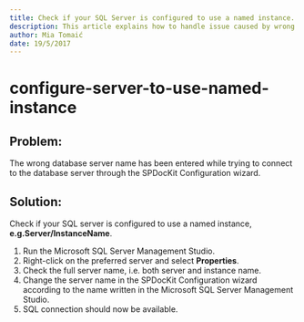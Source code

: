 ```yaml
---
title: Check if your SQL Server is configured to use a named instance.
description: This article explains how to handle issue caused by wrong database server.
author: Mia Tomaić
date: 19/5/2017
---
```


# configure-server-to-use-named-instance

## Problem:

The wrong database server name has been entered while trying to connect to the database server through the SPDocKit Configuration wizard.

## Solution:

Check if your SQL server is configured to use a named instance, **e.g.Server/InstanceName**.

1. Run the Microsoft SQL Server Management Studio.
2. Right-click on the preferred server and select **Properties**.
3. Check the full server name, i.e. both server and instance name.
4. Change the server name in the SPDocKit Configuration wizard according to the name written in the Microsoft SQL Server Management Studio.
5. SQL connection should now be available.

